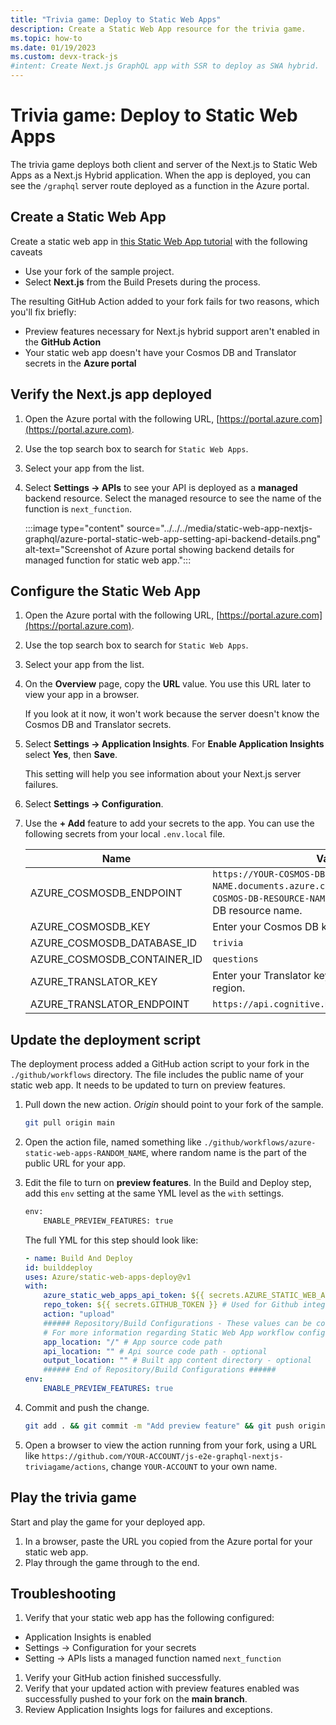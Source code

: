 ```yaml
---
title: "Trivia game: Deploy to Static Web Apps"
description: Create a Static Web App resource for the trivia game.
ms.topic: how-to
ms.date: 01/19/2023
ms.custom: devx-track-js
#intent: Create Next.js GraphQL app with SSR to deploy as SWA hybrid. 
---
```



# Trivia game: Deploy to Static Web Apps

The trivia game deploys both client and server of the Next.js to Static Web Apps as a Next.js Hybrid application. When the app is deployed, you can see the `/graphql` server route deployed as a function in the Azure portal. 

## Create a Static Web App

Create a static web app in [this Static Web App tutorial](/azure/static-web-apps/deploy-nextjs-hybrid#create-a-static-web-app) with the following caveats

* Use your fork of the sample project. 
* Select **Next.js** from the Build Presets during the process.

The resulting GitHub Action added to your fork fails for two reasons, which you'll fix briefly:
* Preview features necessary for Next.js hybrid support aren't enabled in the **GitHub Action**
* Your static web app doesn't have your Cosmos DB and Translator secrets in the **Azure portal**

## Verify the Next.js app deployed

1. Open the Azure portal with the following URL, [https://portal.azure.com](https://portal.azure.com).
1. Use the top search box to search for `Static Web Apps`.
1. Select your app from the list.
1. Select **Settings -> APIs** to see your API is deployed as a **managed** backend resource. Select the managed resource to see the name of the function is `next_function`.

    :::image type="content" source="../../../media/static-web-app-nextjs-graphql/azure-portal-static-web-app-setting-api-backend-details.png" alt-text="Screenshot of Azure portal showing backend details for managed function for static web app.":::

## Configure the Static Web App

1. Open the Azure portal with the following URL, [https://portal.azure.com](https://portal.azure.com).
1. Use the top search box to search for `Static Web Apps`.
1. Select your app from the list.
1. On the **Overview** page, copy the **URL** value. You use this URL later to view your app in a browser. 

    If you look at it now, it won't work because the server doesn't know the Cosmos DB and Translator secrets.
1. Select **Settings -> Application Insights**. For **Enable Application Insights** select **Yes**, then **Save**. 

    This setting will help you see information about your Next.js server failures.

1. Select **Settings -> Configuration**.
1. Use the **+ Add** feature to add your secrets to the app. You can use the following secrets from your local `.env.local` file. 

    |Name|Value|
    |--|--|
    |AZURE_COSMOSDB_ENDPOINT|`https://YOUR-COSMOS-DB-RESOURCE-NAME.documents.azure.com:443/`, replace `YOUR-COSMOS-DB-RESOURCE-NAME` with your own Cosmos DB resource name.|
    |AZURE_COSMOSDB_KEY|Enter your Cosmos DB key value.|
    |AZURE_COSMOSDB_DATABASE_ID|`trivia`|
    |AZURE_COSMOSDB_CONTAINER_ID|`questions`|
    |AZURE_TRANSLATOR_KEY|Enter your Translator key, created in the **Global** region.|
    |AZURE_TRANSLATOR_ENDPOINT|`https://api.cognitive.microsofttranslator.com/`|

## Update the deployment script 

The deployment process added a GitHub action script to your fork in the `./github/workflows` directory. The file includes the public name of your static web app. It needs to be updated to turn on preview features. 

1. Pull down the new action. _Origin_ should point to your fork of the sample. 

    ```bash
    git pull origin main
    ```

1. Open the action file, named something like `./github/workflows/azure-static-web-apps-RANDOM_NAME`, where random name is the part of the public URL for your app.
1. Edit the file to turn on **preview features**. In the Build and Deploy step, add this `env` setting at the same YML level as the `with` settings. 

    ```bash
    env: 
        ENABLE_PREVIEW_FEATURES: true
    ```

    The full YML for this step should look like:

    ```yml
    - name: Build And Deploy
    id: builddeploy
    uses: Azure/static-web-apps-deploy@v1
    with:
        azure_static_web_apps_api_token: ${{ secrets.AZURE_STATIC_WEB_APPS_API_TOKEN_RANDOM_NAME }}
        repo_token: ${{ secrets.GITHUB_TOKEN }} # Used for Github integrations (i.e. PR comments)
        action: "upload"
        ###### Repository/Build Configurations - These values can be configured to match your app requirements. ######
        # For more information regarding Static Web App workflow configurations, please visit: https://aka.ms/swaworkflowconfig
        app_location: "/" # App source code path
        api_location: "" # Api source code path - optional
        output_location: "" # Built app content directory - optional
        ###### End of Repository/Build Configurations ######
    env: 
        ENABLE_PREVIEW_FEATURES: true
    ```

1. Commit and push the change. 

    ```bash
    git add . && git commit -m "Add preview feature" && git push origin main
    ```

1. Open a browser to view the action running from your fork, using a URL like `https://github.com/YOUR-ACCOUNT/js-e2e-graphql-nextjs-triviagame/actions`, change `YOUR-ACCOUNT` to your own name.


## Play the trivia game

Start and play the game for your deployed app. 

1. In a browser, paste the URL you copied from the Azure portal for your static web app.
1. Play through the game through to the end. 

## Troubleshooting

1. Verify that your static web app has the following configured:

* Application Insights is enabled
* Settings -> Configuration for your secrets
* Setting -> APIs lists a managed function named `next_function`

1. Verify your GitHub action finished successfully. 
1. Verify that your updated action with preview features enabled was successfully pushed to your fork on the **main branch**.
1. Review Application Insights logs for failures and exceptions. 


